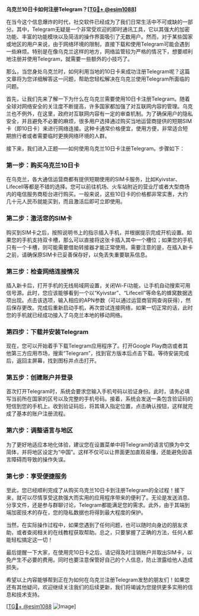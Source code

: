**乌克兰10日卡如何注册Telegram？[[TG💪+ @esim1088](https://t.me/s/esim1088)]**

在当今这个信息爆炸的时代，社交软件已经成为了我们日常生活中不可或缺的一部分。其中，Telegram无疑是一个非常受欢迎的即时通讯工具，它以其强大的加密功能、丰富的功能模块以及简洁的操作界面吸引了无数用户。然而，对于某些国家或地区的用户来说，由于网络环境的限制，直接下载和使用Telegram可能会遇到一些麻烦。特别是在像乌克兰这样的地方，网络监管较为严格的情况下，想要顺利地注册并使用Telegram，就需要一些额外的小技巧了。

那么，当您身处乌克兰时，如何利用当地的10日卡来成功注册Telegram呢？这篇文章将为您详细解答这一问题，帮助您轻松解决在乌克兰使用Telegram所面临的问题。

首先，让我们先来了解一下为什么在乌克兰需要使用10日卡注册Telegram。随着全球对网络安全的关注度不断提高，许多国家都加强了对互联网内容的管理。乌克兰也不例外，在这里，政府对互联网内容有一定的审查机制。为了确保用户的隐私安全，并且避免不必要的麻烦，很多用户选择通过购买当地运营商提供的短期SIM卡（即10日卡）来进行网络连接。这种卡通常价格便宜，使用方便，非常适合短期旅行者或者需要临时更换网络环境的人群。

接下来，我们进入正题——如何使用乌克兰10日卡注册Telegram。步骤如下：

### 第一步：购买乌克兰10日卡

在乌克兰，各大通信运营商都有提供短期使用的SIM卡服务，比如Kyivstar、Lifecell等都是不错的选择。您可以前往机场、火车站附近的营业厅或者大型商场内的电信服务商柜台进行购买。一般来说，这些10日卡的价格都非常实惠，大约几十元人民币就能买到，而且激活后即可立即使用。

### 第二步：激活您的SIM卡

购买到SIM卡之后，按照说明书上的指示插入手机，并根据提示完成开机设置。如果您的手机支持双卡槽，那么可以直接将这张卡插入其中一个槽位；如果您的手机只有一个卡槽，则可能需要借助转接器才能正常使用。需要注意的是，在插入新卡之前，请确保原SIM卡已妥善保存好，以免丢失重要联系信息。

### 第三步：检查网络连接情况

插入新卡后，打开手机的无线局域网设置，关闭Wi-Fi功能，让手机自动搜索可用信号源。此时，您应该能够看到一个以“Kyivstar”、“Lifecell”等命名的蜂窝数据选项出现。点击该选项，输入相应的APN参数（可以通过运营商官网查询获得），然后保存更改。完成后重新启动手机，再次尝试连接网络，如果一切正常的话，此时您的手机就已经成功接入了乌克兰本地的移动网络。

### 第四步：下载并安装Telegram

现在，您可以开始着手下载Telegram应用程序了。打开Google Play商店或者其他第三方应用市场，搜索“Telegram”，找到官方版本后点击下载。等待安装完成后，返回主屏幕，找到图标并点击打开。

### 第五步：创建账户并登录

首次打开Telegram时，系统会要求您输入手机号码以验证身份。此时，请务必填写当前所在国家的区号以及完整的手机号码。接着，系统会发送一条包含验证码的短信到您的手机上。收到验证码后，将其填入指定位置，点击确认按钮，这样就完成了基本的账户注册流程。

### 第六步：调整语言与地区

为了更好地适应本地化体验，建议您在设置菜单中将Telegram的语言切换为中文简体，并将地区设定为“中国”。这样不仅可以让界面更加直观易懂，还能避免因语言障碍而导致的操作失误。

### 第七步：享受便捷服务

至此，您已经顺利完成了从购买乌克兰10日卡到注册Telegram的全过程！接下来，就可以尽情享受这款强大而实用的应用程序带来的便利了。无论是发送消息、分享文件，还是参与群聊讨论，Telegram都能满足您的需求。此外，由于其端到端加密技术的存在，您的隐私数据也将得到最大程度的保护。

当然，在实际操作过程中，如果您遇到了任何问题，也可以随时向身边的朋友求助，或者查阅相关的在线教程获取帮助。总之，只要掌握了正确的方法，任何人都能轻松搞定这一切！

最后提醒一下大家，在使用完10日卡之后，请记得及时注销账户并取出SIM卡，以免产生不必要的费用。同时也要注意保管好自己的个人信息，防止泄露给他人造成损失。

希望以上内容能够帮到正在为如何在乌克兰注册Telegram发愁的朋友们！如果您还有其他疑问，欢迎继续关注我们的后续更新，我们将竭诚为您提供更多实用的信息和技术支持。

[[TG💪+ @esim1088](https://t.me/s/esim1088) ![Image](https://i.postimg.cc/4NQfJmqS/Snipaste-2025-05-13-00-14-12.png)]